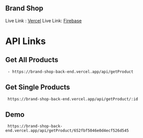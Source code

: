 ## Brand Shop

Live Link : [Vercel](https://brand-shop-front-end.vercel.app/)
Live Link: [Firebase](https://brand-shop-c38f6.web.app/)
# API Links
 ## Get All Products
	 - https://brand-shop-back-end.vercel.app/api/getProduct
## Get Single Products
	 https://brand-shop-back-end.vercel.app/api/getProduct/:id


## Demo
	 https://brand-shop-back-end.vercel.app/api/getProduct/652fbf5046e0d4ecf526d545